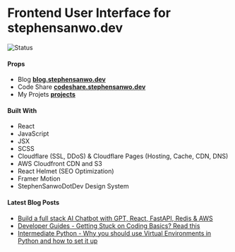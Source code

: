 # Frontend User Interface for stephensanwo.dev

![Status](https://img.shields.io/website?down_message=Temporarily%20Down&style=for-the-badge&up_message=Live&url=https%3A%2F%2Fwww.stephensanwo.dev)
#### Props

- Blog **[blog.stephensanwo.dev](https://blog.stephensanwo.dev)**
- Code Share **[codeshare.stephensanwo.dev](https://codeshare.stephensanwo.dev)**
- My Projets **[projects](https://www.stephensanwo.dev/app)**

#### Built With

- React
- JavaScript
- JSX
- SCSS
- Cloudflare (SSL, DDoS) & Cloudflare Pages (Hosting, Cache, CDN, DNS)
- AWS Cloudfront CDN and S3
- React Helmet (SEO Optimization)
- Framer Motion
- StephenSanwoDotDev Design System

#### Latest Blog Posts

- [Build a full stack AI Chatbot with GPT, React, FastAPI, Redis & AWS](https://www.stephensanwo.dev/blog/build-a-full-stack-ai-chatbot-part-i-introduction)
- [Developer Guides - Getting Stuck on Coding Basics? Read this](https://www.stephensanwo.dev/blog/getting-stuck-on-coding-basics-read-this)
- [Intermediate Python - Why you should use Virtual Environments in Python and how to set it up](https://www.stephensanwo.dev/blog/intermediate-python-why-you-should-use-virtual-environments-in-python-and-how-to-set-it-up)
